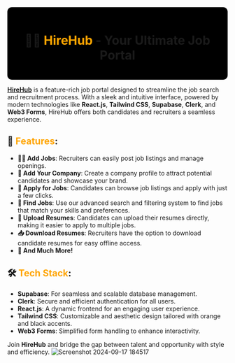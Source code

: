 <div align="center" style="background-color:#000000; padding:20px; border-radius:10px;">

# 🧡🖤 <span style="color:orange;">**HireHub**</span> - Your Ultimate Job Portal

</div>

<a href="https://hire-hub-lx18.vercel.app"/>**HireHub**</a> is a feature-rich job portal designed to streamline the job search and recruitment process. With a sleek and intuitive interface, powered by modern technologies like **React.js**, **Tailwind CSS**, **Supabase**, **Clerk**, and **Web3 Forms**, HireHub offers both candidates and recruiters a seamless experience.

## 🌟 <span style="color:orange;">**Features**</span>:
- **🧑‍💼 Add Jobs**: Recruiters can easily post job listings and manage openings.
- **🏢 Add Your Company**: Create a company profile to attract potential candidates and showcase your brand.
- **📝 Apply for Jobs**: Candidates can browse job listings and apply with just a few clicks.
- **🔎 Find Jobs**: Use our advanced search and filtering system to find jobs that match your skills and preferences.
- **📄 Upload Resumes**: Candidates can upload their resumes directly, making it easier to apply to multiple jobs.
- **📥 Download Resumes**: Recruiters have the option to download candidate resumes for easy offline access.
- **🚀 And Much More!** 

## 🛠 <span style="color:orange;">**Tech Stack**</span>:
- **Supabase**: For seamless and scalable database management.
- **Clerk**: Secure and efficient authentication for all users.
- **React.js**: A dynamic frontend for an engaging user experience.
- **Tailwind CSS**: Customizable and aesthetic design tailored with orange and black accents.
- **Web3 Forms**: Simplified form handling to enhance interactivity.

Join **HireHub** and bridge the gap between talent and opportunity with style and efficiency.
![Screenshot 2024-09-17 184517](https://github.com/user-attachments/assets/341631eb-9c0e-4980-a3e6-dd2ec0b28c6f)



